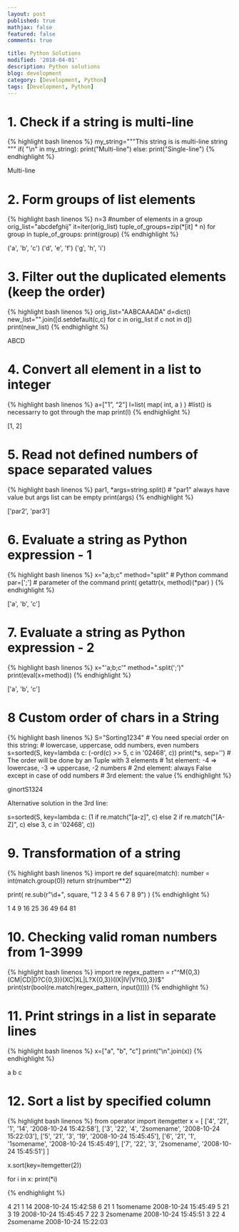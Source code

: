 ```yaml
---
layout: post
published: true
mathjax: false
featured: false
comments: true

title: Python Solutions
modified: '2018-04-01'
description: Python solutions
blog: development
category: [Development, Python]
tags: [Development, Python]
---
```

# 1. Check if a string is multi-line

{% highlight bash linenos %}
my_string="""This string is
is multi-line
string
"""
if( "\n" in my_string):
    print("Multi-line")
else:
    print("Single-line")
{% endhighlight %}

<p class="console">Multi-line</p>


# 2. Form groups of list elements

{% highlight bash linenos %}
n=3                               #number of elements in a group
orig_list="abcdefghij" 
it=iter(orig_list) 
tuple_of_groups=zip(*[it] * n) 
for group in tuple_of_groups:
    print(group)
{% endhighlight %}
<p class="console">('a', 'b', 'c')
('d', 'e', 'f')
('g', 'h', 'i')
</p>


# 3. Filter out the duplicated elements (keep the order)

{% highlight bash linenos %}
orig_list="AABCAAADA" 
d=dict() 
new_list="".join([d.setdefault(c,c) for c in orig_list if c not in d]) 
print(new_list)
{% endhighlight %}
<p class="console">ABCD</p>


# 4. Convert all element in a list to integer

{% highlight bash linenos %}
a=["1”,  “2"]
l=list( map( int, a ) )    #list() is necessarry to got through the map
print(l)
{% endhighlight %}
<p class="console">[1, 2]</p>


# 5. Read not defined numbers of space separated values

{% highlight bash linenos %}
par1, *args=string.split()    # "par1" always have value but args list can be empty
print(args)
{% endhighlight %}
<p class="console">['par2', 'par3']</p>


# 6. Evaluate a string as Python expression - 1

{% highlight bash linenos %}
x="a;b;c"
method="split"                      # Python command
par=[';']                           # parameter of the command
print( getattr(x, method)(*par)  )
{% endhighlight %}
<p class="console">['a', 'b', 'c']</p>


# 7. Evaluate a string as Python expression - 2

{% highlight bash linenos %}
x="'a;b;c'"
method=".split(';')"
print(eval(x+method))
{% endhighlight %}
<p class="console">['a', 'b', 'c']</p>


# 8 Custom order of chars in a String

{% highlight bash linenos %}
S="Sorting1234"        # You need special order on this string:
                       # lowercase, uppercase, odd numbers, even numbers
s=sorted(S, key=lambda c: (-ord(c) >> 5, c in '02468', c))
print(*s, sep='')      # The order will be done by an Tuple with 3 elements
                       # 1st element: -4 => lowercase, -3 => uppercase, -2 numbers
                       # 2nd element: always False except in case of odd numbers
                       # 3rd element: the value
{% endhighlight %}
<p class="console">ginortS1324</p>

Alternative solution in the 3rd line:
<p class="console">s=sorted(S, key=lambda c: (1 if re.match("[a-z]", c) else 2 if re.match("[A-Z]", c) else 3, c in '02468', c))</p>


# 9. Transformation of a string

{% highlight bash linenos %}
import re
def square(match):
    number = int(match.group(0))
    return str(number**2)

print( re.sub(r"\d+", square, "1 2 3 4 5 6 7 8 9") )
{% endhighlight %}
<p class="console">1 4 9 16 25 36 49 64 81</p>


# 10. Checking valid roman numbers from 1-3999

{% highlight bash linenos %}
import re
regex_pattern = r"^M{0,3}(CM|CD|D?C{0,3})(XC|XL|L?X{0,3})(IX|IV|V?I{0,3})$"
print(str(bool(re.match(regex_pattern, input()))))
{% endhighlight %}


# 11. Print strings in a list in separate lines

{% highlight bash linenos %}
x=["a", "b", "c"]
print("\n".join(x))
{% endhighlight %}
<p class="console">a
b
c
</p>


# 12. Sort a list by specified column

{% highlight bash linenos %}
from operator import itemgetter
x = [
 ['4', '21', '1', '14', '2008-10-24 15:42:58'], 
 ['3', '22', '4', '2somename', '2008-10-24 15:22:03'], 
 ['5', '21', '3', '19', '2008-10-24 15:45:45'], 
 ['6', '21', '1', '1somename', '2008-10-24 15:45:49'], 
 ['7', '22', '3', '2somename', '2008-10-24 15:45:51']
]

x.sort(key=itemgetter(2))

for i in x:
    print(*i)

{% endhighlight %}
<p class="console">4 21 1 14 2008-10-24 15:42:58  
6 21 1 1somename 2008-10-24 15:45:49  
5 21 3 19 2008-10-24 15:45:45  
7 22 3 2somename 2008-10-24 15:45:51  
3 22 4 2somename 2008-10-24 15:22:03  
</p>
